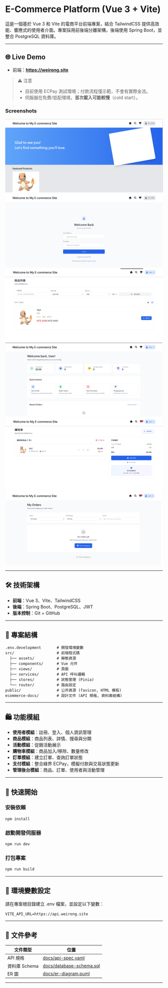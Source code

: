 # E-Commerce Platform (Vue 3 + Vite)

這是一個基於 Vue 3 和 Vite 的電商平台前端專案，結合 TailwindCSS 提供高效能、響應式的使用者介面。專案採用前後端分離架構，後端使用 Spring Boot，並整合 PostgreSQL 資料庫。

---
## 🌐 Live Demo

- 前端：**https://weirong.site**

> ⚠️ 注意  
> - 目前使用 ECPay 測試環境；付款流程僅示範，不會有實際金流。
> - 伺服器在免費/低配環境，**首次載入可能較慢**（cold start）。  

### Screenshots
![Home](docs/screenshots/home.png)
![Login](docs/screenshots/login.png)
![Product](docs/screenshots/product.png)
![Dashboard](docs/screenshots/dashboard.png)
![Cart](docs/screenshots/cart.png)
![Order](docs/screenshots/order.png)

---
## 🛠 技術架構

- **前端**：Vue 3、Vite、TailwindCSS
- **後端**：Spring Boot、PostgreSQL、JWT
- **版本控制**：Git + GitHub

---

## 📂 專案結構

```plaintext
.env.development       # 開發環境變數
src/                   # 前端程式碼
  ├── assets/          # 靜態資源
  ├── components/      # Vue 元件
  ├── views/           # 頁面
  ├── services/        # API 呼叫邏輯
  ├── stores/          # 狀態管理 (Pinia)
  └── router/          # 路由設定
public/                # 公共資源 (favicon, HTML 模板)
ecommerce-docs/        # 設計文件 (API 規格, 資料庫結構)
```

---

## 🛍 功能模組

- **使用者模組**：註冊、登入、個人資訊管理
- **商品模組**：商品列表、詳情、搜尋與分類
- **活動模組**：促銷活動展示
- **購物車模組**：商品加入/移除、數量修改
- **訂單模組**：建立訂單、查詢訂單狀態
- **支付模組**：整合綠界 ECPay，模擬付款與交易狀態更新
- **管理後台模組**：商品、訂單、使用者與活動管理

---

## 🚀 快速開始

### 安裝依賴
```bash
npm install
```

### 啟動開發伺服器
```bash
npm run dev
```

### 打包專案
```bash
npm run build
```

---

## 🔧 環境變數設定
請在專案根目錄建立 .env 檔案，並設定以下變數：
```
VITE_API_URL=https://api.weirong.site
```

---

## 📑 文件參考

| 文件類型       | 位置                          |
|----------------|-------------------------------|
| API 規格       | [docs/api-spec.yaml](ecommerce-docs/docs/api-spec.yaml) |
| 資料庫 Schema  | [docs/database-schema.sql](ecommerce-docs/docs/database-schema.sql) |
| ER 圖          | [docs/er-diagram.puml](ecommerce-docs/docs/er-diagram.puml) |

---
